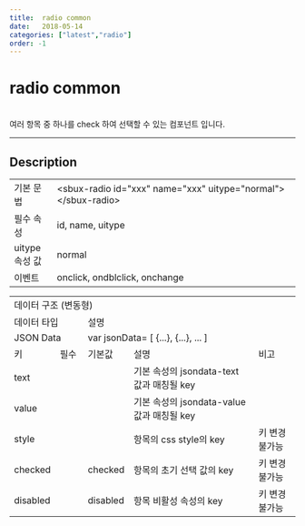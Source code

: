 ```yaml
---
title:  radio common
date:   2018-05-14
categories: ["latest","radio"]
order: -1
---
```


radio common
===

<br>
여러 항목 중 하나를 check 하여 선택할 수 있는 컴포넌트 입니다.

---

## Description

<table style="width:100%">
    <colgroup>
        <col width="15%"/>
        <col width="35%"/>
        <col width="15%"/>
        <col width="35%"/>
    </colgroup>
    <tr>
        <td class="tdTitle tdBg">기본 문법</td>
        <td colspan="3">&lt;sbux-radio id="xxx" name="xxx" uitype="normal"&gt;&lt;/sbux-radio&gt;</td>
    </tr>
    <tr>
        <td class="tdTitle tdBg">필수 속성</td>
        <td colspan="3">id, name, uitype</td>
    </tr>
    <tr>
        <td class="tdTitle tdBg">uitype 속성 값</td>
        <td colspan="3">normal</td>
    </tr>
    <tr>
        <td class="tdTitle tdBg">이벤트</td>
        <td colspan="3">onclick, ondblclick, onchange</td>
    </tr>
</table>

<table style="width:100%">
    <colgroup>
        <col width="15%"/>
        <col width="10%"/>
        <col width="15%"/>
        <col width="45%"/>
        <col width="15%"/>
    </colgroup>
    <tr>
        <td class="tdTitle tdBg tdCenter" colspan="5">데이터 구조 (변동형)</td>
    </tr>
    <tr>
        <td class="tdTitle tdBg tdCenter" colspan="2">데이터 타입</td>
        <td class="tdTitle tdBg tdCenter" colspan="3">설명</td>
    </tr>
    <tr>
        <td class="tdCenter" colspan="2">JSON Data</td>
        <td class="tdCenter" colspan="3">var jsonData= [ {...}, {...}, ... ]</td>
    </tr>
    <tr>
        <td class="tdTitle tdBg tdCenter">키</td>
        <td class="tdTitle tdBg tdCenter">필수</td>
        <td class="tdTitle tdBg tdCenter">기본값</td>
        <td class="tdTitle tdBg tdCenter">설명</td>
        <td class="tdTitle tdBg tdCenter">비고</td>
    </tr>
    <tr>
        <td>text</td>
        <td class="tdCenter"></td>
        <td></td>
        <td>기본 속성의 jsondata-text 값과 매칭될 key</td>
        <td class="tdCenter"></td>
    </tr>
    <tr>
        <td>value</td>
        <td class="tdCenter"></td>
        <td></td>
        <td>기본 속성의 jsondata-value 값과 매칭될 key</td>
        <td class="tdCenter"></td>
    </tr>
    <tr>
        <td>style</td>
        <td class="tdCenter"></td>
        <td></td>
        <td>항목의 css style의 key</td>
        <td class="tdCenter">키 변경 불가능</td>
    </tr>
    <tr>
        <td>checked</td>
        <td class="tdCenter"></td>
        <td>checked</td>
        <td>항목의 초기 선택 값의 key</td>
        <td class="tdCenter">키 변경 불가능</td>
    </tr>
    <tr>
        <td>disabled</td>
        <td class="tdCenter"></td>
        <td>disabled</td>
        <td>항목 비활성 속성의 key</td>
        <td class="tdCenter">키 변경 불가능</td>
    </tr>
</table>